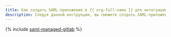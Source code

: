 ```yaml
---
title: Как создать SAML-приложение в {{ org-full-name }} для интеграции с {{ mgl-name }}
description: Следуя данной инструкции, вы сможете создать SAML-приложение в {{ org-name }} для аутентификации пользователей вашей организации в {{ mgl-name }} с помощью технологии единого входа по стандарту SAML.
---
```


{% include [saml-managed-gitlab](../../../_tutorials/security/single-sign-on/saml-managed-gitlab.md) %}